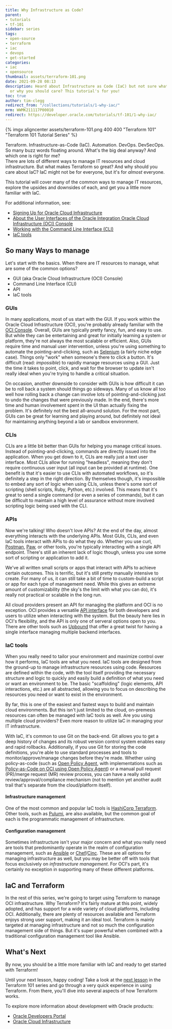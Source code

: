 ```yaml
---
title: Why Infrastructure as Code?
parent:
- tutorials
- tf-101
sidebar: series
tags:
- open-source
- terraform
- iac
- devops
- get-started
categories:
- iac
- opensource
thumbnail: assets/terraform-101.png
date: 2021-09-28 08:13
description: Heard about Infrastructure as Code (IaC) but not sure what it's about
  or why you should care? This tutorial's for you!
toc: true
author: tim-clegg
redirect_from: "/collections/tutorials/1-why-iac/"
mrm: WWMK211117P00010
redirect: https://developer.oracle.com/tutorials/tf-101/1-why-iac/
---
```

{% imgx aligncenter assets/terraform-101.png 400 400 "Terraform 101" "Terraform 101 Tutorial Series" %}

Terraform. Infrastructure-as-Code (IaC). Automation. DevOps. DevSecOps. So many buzz words floating around. What's the big deal anyway? And which one is right for me?  
There are lots of different ways to manage IT resources and cloud infrastructure. But what makes Terraform so great? And why should you care about IaC? IaC might not be for everyone, but it's for *almost* everyone.

This tutorial will cover many of the common ways to manage IT resources, explore the upsides and downsides of each, and get you a little more familiar with IaC.

For additional information, see:

* [Signing Up for Oracle Cloud Infrastructure](https://docs.oracle.com/iaas/Content/GSG/Tasks/signingup.htm)
* [About the User Interfaces of the Oracle Integration Oracle Cloud Infrastructure (OCI) Console](https://docs.oracle.com/en/cloud/paas/integration-cloud/integration-cloud-auton/user-interfaces-oracle-integration-cloud-1.html)
* [Working with the Command Line Interface (CLI)](https://docs.oracle.com/en-us/iaas/Content/API/Concepts/cliconcepts.htm)
* [IaC tools](https://cool.devo.build/topics/iac)

## So many Ways to manage

Let's start with the basics. When there are IT resources to manage, what are some of the common options?

* GUI (aka Oracle Cloud Infrastructure (OCI) Console)
* Command Line Interface (CLI)
* API
* IaC tools

### GUIs

In many applications, most of us start with the GUI. If you work within the Oracle Cloud Infrastructure (OCI), you're probably already familiar with the [OCI Console](https://www.oracle.com/cloud/sign-in.html). Overall, GUIs are typically pretty fancy, fun, and easy to use. But while they can be entertaining and great for initially learning a system or platform, they're not always the most scalable or efficient. Also, GUIs require time and manual user intervention, unless you're using something to automate the pointing-and-clicking, such as [Selenium](https://www.selenium.dev) (a fairly niche edge case). Things only "work" when someone's there to click a button. It's difficult (read: *impossible*) to rapidly manage resources using a GUI. Just the time it takes to point, click, and wait for the browser to update isn't really ideal when you're trying to handle a critical situation.

On occasion, another downside to consider with GUIs is how difficult it can be to roll back a system should things go sideways. Many of us know all too well how rolling back a change can involve lots of pointing-and-clicking just to undo the changes that were previously made. In the end, there's more time and human involvement spent in the UI than actually fixing the problem. It's definitely not the best all-around solution. For the most part, GUIs can be great for learning and playing around, but definitely not ideal for maintaining anything beyond a lab or sandbox environment.

### CLIs

CLIs are a little bit better than GUIs for helping you manage critical issues. Instead of pointing-and-clicking, commands are directly issued into the application. When you get down to it, CLIs are really just a text user interface. Most CLIs allow for running "headless", meaning they don't require continuous user input (all input can be provided at runtime). One benefit is that it's easier to use CLIs with automated workflows, so it's definitely a step in the right direction. By themselves though, it's impossible to embed any sort of logic when using CLIs, unless there's some sort of scripting (shell scripts, Ruby, Python, etc.) involved. This means that it's great to send a single command (or even a series of commands), but it can be difficult to maintain a high level of assurance without more involved scripting logic being used with the CLI.

### APIs

Now we're talking! Who doesn't love APIs? At the end of the day, almost everything interacts with the underlying APIs. Most GUIs, CLIs, and even IaC tools interact with APIs to do what they do. Whether you use curl, [Postman](https://www.postman.com), [Paw](https://paw.cloud), or other tools, you're typically interacting with a single API endpoint. There's still an inherent lack of logic though, unless you use some sort of scripting or application to add it.

We've all written small scripts or apps that interact with APIs to achieve certain outcomes. This is terrific, but it's still pretty manually intensive to create. For many of us, it can still take a bit of time to custom-build a script or app for each type of management need. While this gives an extreme amount of customizability (the sky's the limit with what you can do), it's really not practical or scalable in the long run.

All cloud providers present an API for managing the platform and OCI is no exception. OCI provides a versatile [API interface](https://docs.oracle.com/en-us/iaas/api/) for both developers and users to utilize when interacting with the system. But the beauty here lies in OCI's flexibility, and the API is only one of serveral options open to you. There are other tools such as [Upbound](https://www.upbound.io) that offer a great twist for having a single interface managing multiple backend interfaces.

### IaC tools

When you really need to tailor your environment and maximize control over how it performs, IaC tools are what you need. IaC tools are designed from the ground-up to manage infrastructure resources using code. Resources are defined within the code, with the tool itself providing the necessary structure and logic to quickly and easily build a definition of what you need or want an environment to be. The basic "scaffolding" (logic elements, API interactions, etc.) are all abstracted, allowing you to focus on describing the resources you need or want to exist in the environment.

By far, this is one of the easiest and fastest ways to build and maintain cloud environments. But this isn't just limited to the cloud, on-premesis resources can often be managed with IaC tools as well. Are you using multiple cloud providers? Even more reason to utilize IaC in managing your IT infrastructure.

With IaC, it's common to use Git on the back-end. Git allows you to get a deep history of changes and its robust version control system enables easy and rapid rollbacks. Additionally, if you use Git for storing the code definitions, you're able to use standard processes and tools to monitor/approve/manage changes before they're made. Whether using policy-as-code (such as [Open Policy Agent](https://www.openpolicyagent.org), with implementations such as [Policy-as-Code on OCI using Open Policy Agent](https://github.com/oracle-devrel/oci-pac-opa)) or a manual pull request (PR)/merge request (MR) review process, you can have a really solid review/approval/compliance mechanism (not to mention yet another audit trail that's separate from the cloud/platform itself).

#### Infrastructure management

One of the most common and popular IaC tools is [HashiCorp Terraform](https://www.terraform.io). Other tools, such as [Pulumi](https://www.pulumi.com), are also available, but the common goal of each is the programmatic management of infrastructure.

#### Configuration management

Sometimes infrastructure isn't your major concern and what you really need are tools that predominantly operate in the realm of configuration management, such as [Ansible](https://www.ansible.com) or [Chef](https://www.chef.io)/[Cinc](https://cinc.sh). These are all options for managing infrastructure as well, but you may be better off with tools that focus exclusively on *infrastructure management*. For OCI's part, it's certainly no exception in supporting many of these different platforms.

## IaC and Terraform

In the rest of this series, we're going to target using Terraform to manage OCI infrastructure. Why Terraform? It's fairly mature at this point, widely adopted, and has support for a wide variety of cloud platforms, including OCI. Additionally, there are plenty of resources available and Terraform enjoys strong user support, making it an ideal tool. Terraform is mainly targeted at managing infrastructure and not so much the configuration management side of things. But it's super powerful when combined with a traditional configuration management tool like Ansible.

## What's Next

By now, you should be a little more familiar with IaC and ready to get started with Terraform!

Until your next lesson, happy coding! Take a look at the [next lesson](2-experiencing-terraform) in the Terraform 101 series and go through a very quick experience in using Terraform. From there, you'll dive into several aspects of how Terraform works.

To explore more information about development with Oracle products:

* [Oracle Developers Portal](https://developer.oracle.com/)
* [Oracle Cloud Infrastructure](https://www.oracle.com/cloud/)
